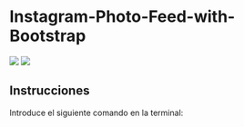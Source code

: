 # Instagram-Photo-Feed-with-Bootstrap

![](https://cdn.iconscout.com/icon/free/png-128/bootstrap-6-1175203.png)
![](https://encrypted-tbn0.gstatic.com/images?q=tbn:ANd9GcS-3GOCzkV644QlBbCqRQy1bVoabSOTBUNOTtSh3T2AvN36hz323zJEJt2onYlccsTL9Q&usqp=CAU)
## Instrucciones

Introduce el siguiente comando en la terminal:

```sh

```
